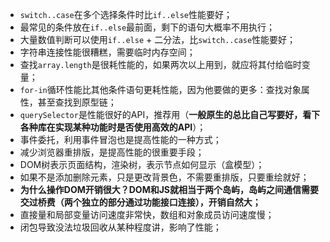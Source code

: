 - `switch..case`在多个选择条件时比`if..else`性能要好；
- 最常见的条件放在`if..else`最前面，剩下的语句大概率不用执行；
- 大量数值判断可以使用`if..else` + 二分法，比`switch..case`性能要好；
- 字符串连接性能很糟糕，需要临时内存空间；
- 查找`array.length`是很耗性能的，如果两次以上用到，就应将其付给临时变量；
- `for-in`循环性能比其他条件语句更耗性能，因为他要做的更多：查找对象属性，甚至查找到原型链；
- `querySelector`是性能很好的API，推荐用（**一般原生的总比自己写要好，看下各种库在实现某种功能时是否使用高效的API**）；
- 事件委托，利用事件冒泡也是提高性能的一种方式；
- 减少浏览器重排版，是提高性能的很重要手段；
- DOM树表示页面结构，渲染树，表示节点如何显示（盒模型）；
- 如果不是添加删除元素，只是更改背景色，不需要重排版，只要重绘就好；
- **为什么操作DOM开销很大？DOM和JS就相当于两个岛屿，岛屿之间通信需要交过桥费（两个独立的部分通过功能接口连接），开销自然大；**
- 直接量和局部变量访问速度非常快，数组和对象成员访问速度慢；
- 闭包导致没法垃圾回收从某种程度讲，影响了性能；